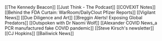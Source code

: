 [[The Kennedy Beacon]]
[[Just Think - The Podcast]]
[[COVEXIT Notes]]
[[Behind the FDA Curtain: WarRoom/DailyClout Pfizer Reports]]
[[Vigilant News]]
[[Due Diligence and Art]]
[[Breggin Alerts! Exposing Global Predators]]
[[Outspoken with Dr Naomi Wolf]]
[[Alexander COVID News_a PCR manufactured fake COVID pandemic]]
[[Steve Kirsch's newsletter]]
[[CJ Hopkins]]
[[Bailiwick News]]
